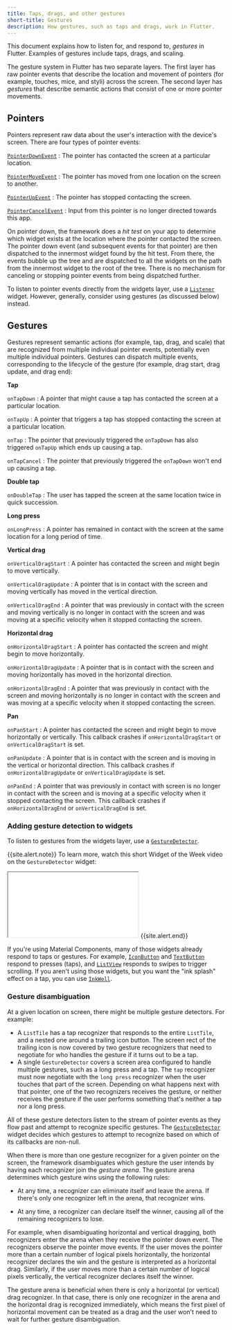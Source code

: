 ```yaml
---
title: Taps, drags, and other gestures
short-title: Gestures
description: How gestures, such as taps and drags, work in Flutter.
---
```


This document explains how to listen for, and respond to,
_gestures_ in Flutter.
Examples of gestures include taps, drags, and scaling.

The gesture system in Flutter has two separate layers.
The first layer has raw pointer events that describe
the location and movement of pointers (for example,
touches, mice, and styli) across the screen.
The second layer has _gestures_ that describe semantic
actions that consist of one or more pointer movements.

## Pointers

Pointers represent raw data about the user's interaction
with the device's screen.
There are four types of pointer events:

[`PointerDownEvent`][]
: The pointer has contacted the screen at a particular location.

[`PointerMoveEvent`][]
: The pointer has moved from one location on the screen to another.

[`PointerUpEvent`][]
: The pointer has stopped contacting the screen.

[`PointerCancelEvent`][]
: Input from this pointer is no longer directed towards this app.

On pointer down, the framework does a _hit test_ on your app
to determine which widget exists at the location where the
pointer contacted the screen. The pointer down event
(and subsequent events for that pointer) are then dispatched
to the innermost widget found by the hit test.
From there, the events bubble up the tree and are dispatched
to all the widgets on the path from the innermost
widget to the root of the tree. There is no mechanism for
canceling or stopping pointer events from being dispatched further.

To listen to pointer events directly from the widgets layer, use a
[`Listener`][] widget. However, generally,
consider using gestures (as discussed below) instead.

[`Listener`]: {{site.api}}/flutter/widgets/Listener-class.html
[`PointerCancelEvent`]: {{site.api}}/flutter/gestures/PointerCancelEvent-class.html
[`PointerDownEvent`]: {{site.api}}/flutter/gestures/PointerDownEvent-class.html
[`PointerMoveEvent`]: {{site.api}}/flutter/gestures/PointerMoveEvent-class.html
[`PointerUpEvent`]: {{site.api}}/flutter/gestures/PointerUpEvent-class.html

## Gestures

Gestures represent semantic actions (for example, tap, drag,
and scale) that are recognized from multiple individual pointer
events, potentially even multiple individual pointers.
Gestures can dispatch multiple events, corresponding to the
lifecycle of the gesture (for example, drag start,
drag update, and drag end):

**Tap**

`onTapDown`
: A pointer that might cause a tap has contacted
  the screen at a particular location.

`onTapUp`
: A pointer that triggers a tap has stopped contacting
  the screen at a particular location.

`onTap`
: The pointer that previously triggered the `onTapDown`
  has also triggered `onTapUp` which ends up causing a tap.

`onTapCancel`
: The pointer that previously triggered the `onTapDown`
  won't end up causing a tap.

**Double tap**

`onDoubleTap`
: The user has tapped the screen at the same location twice in
  quick succession.

**Long press**

`onLongPress`
: A pointer has remained in contact with the
  screen at the same location for a long period of time.

**Vertical drag**

`onVerticalDragStart`
: A pointer has contacted the screen and might begin to
  move vertically.

`onVerticalDragUpdate`
: A pointer that is in contact with the screen and
    moving vertically has moved in the vertical direction.

`onVerticalDragEnd`
: A pointer that was previously in contact with the screen
    and moving vertically is no longer in contact with the
    screen and was moving at a specific velocity when it
    stopped contacting the screen.

**Horizontal drag**

`onHorizontalDragStart`
: A pointer has contacted the screen and might begin to
  move horizontally.

`onHorizontalDragUpdate`
: A pointer that is in contact with the screen and
  moving horizontally has moved in the horizontal direction.

`onHorizontalDragEnd`
: A pointer that was previously in contact with the
  screen and moving horizontally is no longer in contact
  with the screen and was moving at a specific velocity
  when it stopped contacting the screen.

**Pan**

`onPanStart`
: A pointer has contacted the screen and might begin to move
  horizontally or vertically. This callback crashes if
  `onHorizontalDragStart` or `onVerticalDragStart` is set.

`onPanUpdate`
: A pointer that is in contact with the screen and is moving
  in the vertical or horizontal direction. This callback
  crashes if `onHorizontalDragUpdate` or `onVerticalDragUpdate`
  is set.

`onPanEnd`
: A pointer that was previously in contact with screen
  is no longer in contact with the screen and is moving
  at a specific velocity when it stopped contacting the screen.
  This callback crashes if `onHorizontalDragEnd` or
  `onVerticalDragEnd` is set.

### Adding gesture detection to widgets

To listen to gestures from the widgets layer,
use a [`GestureDetector`][].

{{site.alert.note}}
  To learn more, watch this short
  Widget of the Week video on the `GestureDetector` widget:

  <iframe class="full-width" src="{{site.yt.embed}}/WhVXkCFPmK4" title="Learn about the GestureDetector Flutter Widget" {{site.yt.set}}></iframe>
{{site.alert.end}}

If you're using Material Components,
many of those widgets already respond to taps or gestures.
For example, [`IconButton`][] and [`TextButton`][]
respond to presses (taps), and [`ListView`][]
responds to swipes to trigger scrolling.
If you aren't using those widgets, but you want the
"ink splash" effect on a tap, you can use [`InkWell`][].

[`GestureDetector`]: {{site.api}}/flutter/widgets/GestureDetector-class.html
[`IconButton`]: {{site.api}}/flutter/material/IconButton-class.html
[`InkWell`]: {{site.api}}/flutter/material/InkWell-class.html
[`ListView`]: {{site.api}}/flutter/widgets/ListView-class.html
[`TextButton`]: {{site.api}}/flutter/material/TextButton-class.html

### Gesture disambiguation

At a given location on screen,
there might be multiple gesture detectors.
For example:

* A `ListTile` has a tap recognizer that responds
  to the entire `ListTile`, and a nested one around
  a trailing icon button. The screen rect of the
  trailing icon is now covered by two gesture
  recognizers that need to negotiate for who handles
  the gesture if it turns out to be a tap.
* A single `GestureDetector` covers a screen area
  configured to handle multiple gestures,
  such as a long press and a tap.
  The `tap` recognizer must now negotiate
  with the `long press` recognizer when
  the user touches that part of the screen.
  Depending on what happens next with that pointer,
  one of the two recognizers receives the gesture,
  or neither receives the gesture if the user
  performs something that's neither a tap nor a long press.

All of these gesture detectors listen to the stream
of pointer events as they flow past and attempt to recognize
specific gestures. The [`GestureDetector`] widget decides
which gestures to attempt to recognize based on which of its
callbacks are non-null.

When there is more than one gesture recognizer for a given
pointer on the screen, the framework disambiguates which
gesture the user intends by having each recognizer join
the _gesture arena_. The gesture arena determines which
gesture wins using the following rules:

* At any time, a recognizer can eliminate itself and leave the
  arena. If there's only one recognizer left in the arena,
  that recognizer wins.

* At any time, a recognizer can declare itself the winner,
  causing all of the remaining recognizers to lose.

For example, when disambiguating horizontal and vertical dragging,
both recognizers enter the arena when they receive the pointer
down event. The recognizers observe the pointer move events.
If the user moves the pointer more than a certain number of
logical pixels horizontally, the horizontal recognizer declares
the win and the gesture is interpreted as a horizontal drag.
Similarly, if the user moves more than a certain number of logical
pixels vertically, the vertical recognizer declares itself the winner.

The gesture arena is beneficial when there is only a horizontal
(or vertical) drag recognizer. In that case, there is only one
recognizer in the arena and the horizontal drag is recognized
immediately, which means the first pixel of horizontal movement
can be treated as a drag and the user won't need to wait for
further gesture disambiguation.
